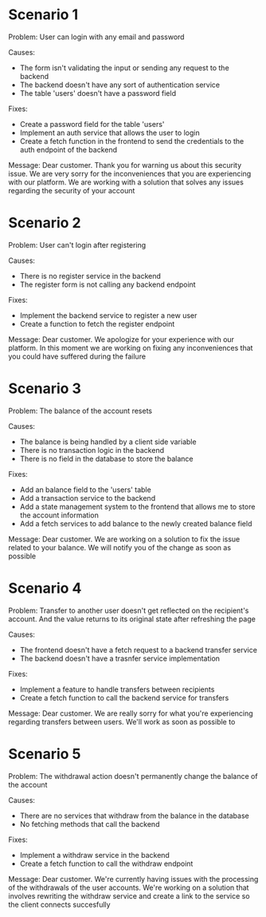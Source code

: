 # Scenario 1

Problem: User can login with any email and password

Causes:

- The form isn't validating the input or sending any request to the backend
- The backend doesn't have any sort of authentication service
- The table 'users' doesn't have a password field

Fixes:

- Create a password field for the table 'users'
- Implement an auth service that allows the user to login
- Create a fetch function in the frontend to send the credentials to the auth endpoint of the backend

Message:
Dear customer.
Thank you for warning us about this security issue. We are very sorry for the inconveniences that you are experiencing with our platform. We are working with a solution that solves any issues regarding the security of your account

# Scenario 2

Problem: User can't login after registering

Causes:

- There is no register service in the backend
- The register form is not calling any backend endpoint

Fixes:

- Implement the backend service to register a new user
- Create a function to fetch the register endpoint

Message:
Dear customer.
We apologize for your experience with our platform. In this moment we are working on fixing any inconveniences that you could have suffered during the failure

# Scenario 3

Problem: The balance of the account resets

Causes:

- The balance is being handled by a client side variable
- There is no transaction logic in the backend
- There is no field in the database to store the balance

Fixes:

- Add an balance field to the 'users' table
- Add a transaction service to the backend
- Add a state management system to the frontend that allows me to store the account information
- Add a fetch services to add balance to the newly created balance field

Message:
Dear customer.
We are working on a solution to fix the issue related to your balance. We will notify you of the change as soon as possible

# Scenario 4

Problem: Transfer to another user doesn't get reflected on the recipient's account. And the value returns to its original state after refreshing the page

Causes:

- The frontend doesn't have a fetch request to a backend transfer service
- The backend doesn't have a trasnfer service implementation

Fixes:

- Implement a feature to handle transfers between recipients
- Create a fetch function to call the backend service for transfers

Message:
Dear customer.
We are really sorry for what you're experiencing regarding transfers between users. We'll work as soon as possible to

# Scenario 5

Problem: The withdrawal action doesn't permanently change the balance of the account

Causes:

- There are no services that withdraw from the balance in the database
- No fetching methods that call the backend

Fixes:

- Implement a withdraw service in the backend
- Create a fetch function to call the withdraw endpoint

Message:
Dear customer.
We're currently having issues with the processing of the withdrawals of the user accounts. We're working on a solution that involves rewriting the withdraw service and create a link to the service so the client connects succesfully
